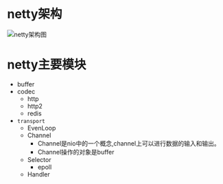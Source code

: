 # netty架构
![netty架构图](https://netty.io/images/components.png)
# netty主要模块 
* buffer
* codec
    - http
    - http2 
    - redis
* `transport`
    - EvenLoop
    - Channel
        * Channel是nio中的一个概念,channel上可以进行数据的输入和输出。
        * Channel操作的对象是buffer
    - Selector
        * epoll
    - Handler

